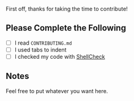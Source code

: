 First off, thanks for taking the time to contribute!

## Please Complete the Following

- [ ] I read `CONTRIBUTING.md`
- [ ] I used tabs to indent
- [ ] I checked my code with [ShellCheck](https://www.shellcheck.net/)

## Notes

Feel free to put whatever you want here.